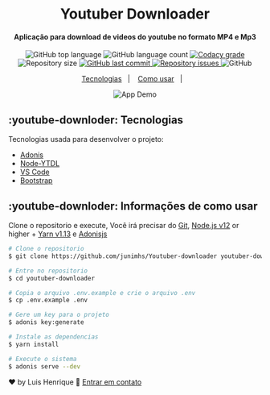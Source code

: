<h1 align="center">
    Youtuber Downloader
</h1>

<h4 align="center">
  Aplicação para download de videos do youtube no formato MP4 e Mp3
</h4>
<p align="center">
  <img alt="GitHub top language" src="https://img.shields.io/github/languages/top/lukemorales/react-native-design-code.svg">

  <img alt="GitHub language count" src="https://img.shields.io/github/languages/count/lukemorales/react-native-design-code.svg">

  <a href="https://www.codacy.com/app/lukemorales/react-native-design-code?utm_source=github.com&amp;utm_medium=referral&amp;utm_content=lukemorales/react-native-design-code&amp;utm_campaign=Badge_Grade">
    <img alt="Codacy grade" src="https://img.shields.io/codacy/grade/04db4b43120b4d05b9b39c9d2da97300.svg">
  </a>

  <img alt="Repository size" src="https://img.shields.io/github/repo-size/lukemorales/react-native-design-code.svg">
  <a href="https://github.com/lukemorales/react-native-design-code/commits/master">
    <img alt="GitHub last commit" src="https://img.shields.io/github/last-commit/lukemorales/react-native-design-code.svg">
  </a>

  <a href="https://github.com/lukemorales/react-native-design-code/issues">
    <img alt="Repository issues" src="https://img.shields.io/github/issues/lukemorales/react-native-design-code.svg">
  </a>

  <img alt="GitHub" src="https://img.shields.io/github/license/lukemorales/react-native-design-code.svg">
</p>

<p align="center">
  <a href="#youtube-downloder-teconologias">Tecnologias</a>&nbsp;&nbsp;&nbsp;|&nbsp;&nbsp;&nbsp;
  <a href="#youtube-downloder-informações-de-como-usar">Como usar</a>&nbsp;&nbsp;&nbsp;|&nbsp;&nbsp;&nbsp;
</p>

<p align="center">
  <img alt="App Demo" src="https://res.cloudinary.com/dkqoy4ug8/image/upload/v1586561556/Gif-youtuber-2_sndh5w.gif">
</p>

## :youtube-downloder: Tecnologias

Tecnologias usada para desenvolver o projeto:

-  [Adonis](https://adonisjs.com/)
-  [Node-YTDL](https://github.com/fent/node-ytdl-core)
-  [VS Code][vc]
-  [Bootstrap](https://getbootstrap.com/)

## :youtube-downloder: Informações de como usar

Clone o repositorio e execute, Você irá precisar do [Git](https://git-scm.com), [Node.js v12][nodejs] or higher + [Yarn v1.13][yarn] e [Adonisjs](https://adonisjs.com/)

```bash
# Clone o repositorio
$ git clone https://github.com/junimhs/Youtuber-downloader youtuber-downloader

# Entre no repositorio
$ cd youtuber-downloader

# Copia o arquivo .env.example e crie o arquivo .env
$ cp .env.example .env

# Gere um key para o projeto
$ adonis key:generate

# Instale as dependencias
$ yarn install

# Execute o sistema
$ adonis serve --dev 
```

♥ by Luis Henrique :wave: [Entrar em contato](https://www.linkedin.com/in/luis-henrique-da-silva-melo-junior-416579155/)

[nodejs]: https://nodejs.org/
[yarn]: https://yarnpkg.com/
[vc]: https://code.visualstudio.com/

